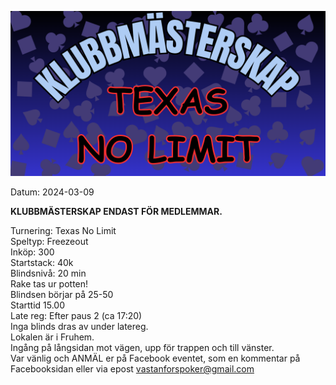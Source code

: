 ![VPK TNL Klubbmästerskap 2024](assets/tnl_klubbmasterskap.png)

Datum: 2024-03-09

**KLUBBMÄSTERSKAP ENDAST FÖR MEDLEMMAR.**  

Turnering: Texas No Limit  
Speltyp: Freezeout  
Inköp: 300  
Startstack: 40k  
Blindsnivå: 20 min  
Rake tas ur potten!  
Blindsen börjar på 25-50  
Starttid 15.00  
Late reg: Efter paus 2 (ca 17:20)  
Inga blinds dras av under latereg.  
Lokalen är i Fruhem.  
Ingång på långsidan mot vägen, upp för trappen och till vänster.  
Var vänlig och ANMÄL er på Facebook eventet, som en kommentar på Facebooksidan eller via epost vastanforspoker@gmail.com